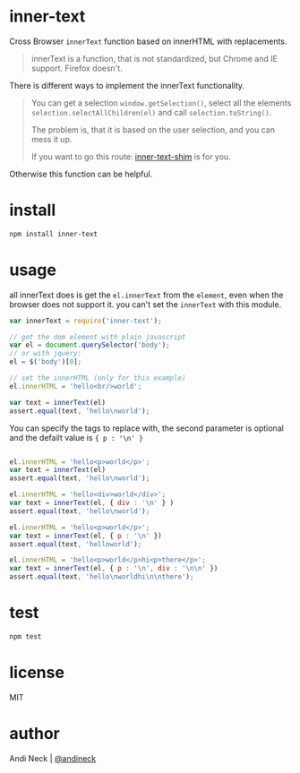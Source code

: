 # inner-text

Cross Browser `innerText` function based on innerHTML with replacements.

> innerText is a function, that is not standardized, but Chrome and IE support. Firefox doesn't.

There is different ways to implement the innerText functionality.

> You can get a selection `window.getSelection()`, select all the elements  `selection.selectAllChildren(el)` and call `selection.toString()`.
>
> The problem is, that it is based on the user selection, and you can mess it up.
>
> If you want to go this route: [inner-text-shim](https://github.com/intesso/inner-text-shim) is for you.

Otherwise this function can be helpful.

# install
```sh
npm install inner-text
```

# usage

all innerText does is get the `el.innerText` from the `element`, even when the browser does not support it.
you can't set the `innerText` with this module.

```js
var innerText = require('inner-text');

// get the dom element with plain javascript
var el = document.querySelector('body');
// or with jquery:
el = $('body')[0];

// set the innerHTML (only for this example)
el.innerHTML = 'hello<br/>world';

var text = innerText(el)
assert.equal(text, 'hello\nworld');

```

You can specify the tags to replace with, the second parameter is optional and the defailt value is `{ p : '\n' }`

```js

el.innerHTML = 'hello<p>world</p>';
var text = innerText(el)
assert.equal(text, 'hello\nworld');

el.innerHTML = 'hello<div>world</div>';
var text = innerText(el, { div : '\n' } )
assert.equal(text, 'hello\nworld');

el.innerHTML = 'hello<p>world</p>';
var text = innerText(el, { p : '\n' })
assert.equal(text, 'helloworld');

el.innerHTML = 'hello<p>world</p>hi<p>there</p>';
var text = innerText(el, { p : '\n', div : '\n\n' })
assert.equal(text, 'hello\nworldhi\n\nthere');

```

# test
```sh
npm test
```

# license
MIT

# author
Andi Neck | [@andineck](https://twitter.com/andineck)

